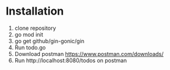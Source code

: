 # Installation
1. clone repository
2. go mod init
3. go get github/gin-gonic/gin
4. Run todo.go
5. Download postman https://www.postman.com/downloads/
6. Run http://localhost:8080/todos on postman


